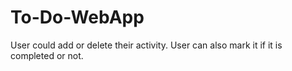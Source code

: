# To-Do-WebApp
User could add or delete their activity. User can also mark it if it is completed or not.
